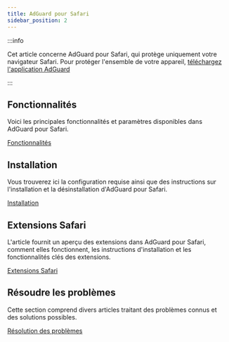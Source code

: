 ```yaml
---
title: AdGuard pour Safari
sidebar_position: 2
---
```


:::info

Cet article concerne AdGuard pour Safari, qui protège uniquement votre navigateur Safari. Pour protéger l'ensemble de votre appareil, [téléchargez l'application AdGuard](https://agrd.io/download-kb-adblock)

:::

## Fonctionnalités

Voici les principales fonctionnalités et paramètres disponibles dans AdGuard pour Safari.

[Fonctionnalités](/adguard-for-safari/features/features.md)

## Installation

Vous trouverez ici la configuration requise ainsi que des instructions sur l'installation et la désinstallation d'AdGuard pour Safari.

[Installation](/adguard-for-safari/installation.md)

## Extensions Safari

L'article fournit un aperçu des extensions dans AdGuard pour Safari, comment elles fonctionnent, les instructions d'installation et les fonctionnalités clés des extensions.

[Extensions Safari](/adguard-for-safari/extensions.md)

## Résoudre les problèmes

Cette section comprend divers articles traitant des problèmes connus et des solutions possibles.

[Résolution des problèmes](/adguard-for-safari/solving-problems/solving-problems.md)
